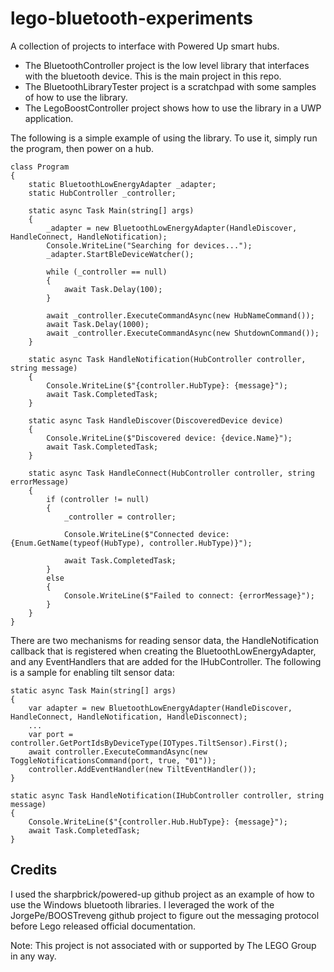 # lego-bluetooth-experiments
A collection of projects to interface with Powered Up smart hubs.
- The BluetoothController project is the low level library that interfaces with the bluetooth device.  This is the main project in this repo.
- The BluetoothLibraryTester project is a scratchpad with some samples of how to use the library.
- The LegoBoostController project shows how to use the library in a UWP application.

The following is a simple example of using the library.  To use it, simply run the program, then power on a hub.
```
class Program
{
    static BluetoothLowEnergyAdapter _adapter;
    static HubController _controller;

    static async Task Main(string[] args)
    {
        _adapter = new BluetoothLowEnergyAdapter(HandleDiscover, HandleConnect, HandleNotification);
        Console.WriteLine("Searching for devices...");
        _adapter.StartBleDeviceWatcher();

        while (_controller == null)
        {
            await Task.Delay(100);
        }

        await _controller.ExecuteCommandAsync(new HubNameCommand());
        await Task.Delay(1000);
        await _controller.ExecuteCommandAsync(new ShutdownCommand());
    }

    static async Task HandleNotification(HubController controller, string message)
    {
        Console.WriteLine($"{controller.HubType}: {message}");
        await Task.CompletedTask;
    }

    static async Task HandleDiscover(DiscoveredDevice device)
    {
        Console.WriteLine($"Discovered device: {device.Name}");
        await Task.CompletedTask;
    }

    static async Task HandleConnect(HubController controller, string errorMessage)
    {
        if (controller != null)
        {
            _controller = controller;

            Console.WriteLine($"Connected device: {Enum.GetName(typeof(HubType), controller.HubType)}");

            await Task.CompletedTask;
        }
        else
        {
            Console.WriteLine($"Failed to connect: {errorMessage}");
        }
    }
}
```

There are two mechanisms for reading sensor data, the HandleNotification callback that is registered when creating the BluetoothLowEnergyAdapter, and any EventHandlers that are added for the IHubController.  The following is a sample for enabling tilt sensor data:
```
static async Task Main(string[] args)
{
    var adapter = new BluetoothLowEnergyAdapter(HandleDiscover, HandleConnect, HandleNotification, HandleDisconnect);
    ...
    var port = controller.GetPortIdsByDeviceType(IOTypes.TiltSensor).First();
    await controller.ExecuteCommandAsync(new ToggleNotificationsCommand(port, true, "01"));
    controller.AddEventHandler(new TiltEventHandler());
}

static async Task HandleNotification(IHubController controller, string message)
{
    Console.WriteLine($"{controller.Hub.HubType}: {message}");
    await Task.CompletedTask;
}
```

## Credits
I used the sharpbrick/powered-up github project as an example of how to use the Windows bluetooth libraries. 
I leveraged the work of the JorgePe/BOOSTreveng github project to figure out the messaging protocol before Lego released official documentation.

Note: This project is not associated with or supported by The LEGO Group in any way.
